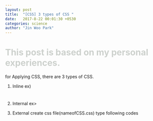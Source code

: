 ```yaml
---
layout: post
title:  "[CSS] 3 types of CSS "
date:   2017-8-22 00:01:30 +0530
categories: science
author: "Jin Woo Park"
---
```

# This post is based on my personal experiences.

for Applying CSS, there are 3 types of CSS.

1. Inline  ex) <h1 style="color:#1231;"> </h1>
2. Internal ex>
<style>
  h1 {
    color: #1213;
  }
  </style>
3. External
  create css file(nameofCSS.css)
  type following codes
  <link rel="stylesheet" href="nameofCSS.css">
